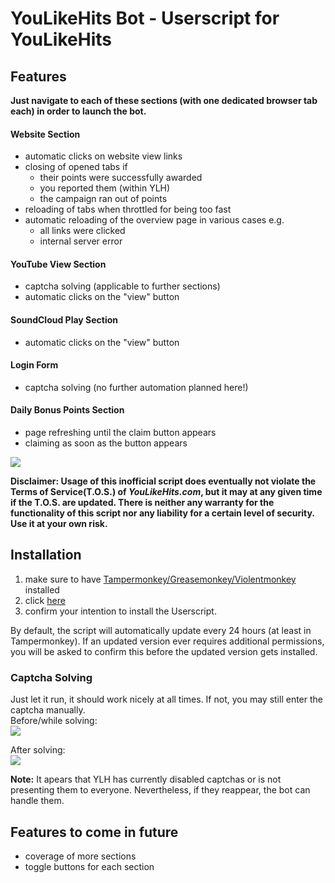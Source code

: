 # YouLikeHits Bot - Userscript for YouLikeHits
## Features
**Just navigate to each of these sections (with one dedicated browser tab each) in order to launch the bot.**
#### Website Section
* automatic clicks on website view links
* closing of opened tabs if
  * their points were successfully awarded
  * you reported them (within YLH)
  * the campaign ran out of points
* reloading of tabs when throttled for being too fast
* automatic reloading of the overview page in various cases e.g.
  * all links were clicked
  * internal server error

#### YouTube View Section
* captcha solving (applicable to further sections)
* automatic clicks on the "view" button

#### SoundCloud Play Section
* automatic clicks on the "view" button

#### Login Form
* captcha solving (no further automation planned here!)

#### Daily Bonus Points Section
* page refreshing until the claim button appears
* claiming as soon as the button appears
  
![](images/dailypoints.png)

**Disclaimer: Usage of this inofficial script does eventually not violate the Terms of Service(T.O.S.) of *YouLikeHits.com*, but it may at any given time if the T.O.S. are updated. There is neither any warranty for the functionality of this script nor any liability for a certain level of security. Use it at your own risk.**

## Installation
1. make sure to have [Tampermonkey/Greasemonkey/Violentmonkey](https://gist.github.com/gekkedev/492e1b541ea3dd2cd8fbcc358fd224af) installed
1. click [here](https://raw.githubusercontent.com/gekkedev/youlikehitsbot/master/youlikehitsbot.user.js)
1. confirm your intention to install the Userscript.

By default, the script will automatically update every 24 hours (at least in Tampermonkey). If an updated version ever requires additional permissions, you will be asked to confirm this before the updated version gets installed.

### Captcha Solving
Just let it run, it should work nicely at all times. If not, you may still enter the captcha manually.  
Before/while solving:  
![](images/captcha1.png)  
  
After solving:  
![](images/captcha2.png)

**Note:** It apears that YLH has currently disabled captchas or is not presenting them to everyone. Nevertheless, if they reappear, the bot can handle them.

## Features to come in future
* coverage of more sections
* toggle buttons for each section
